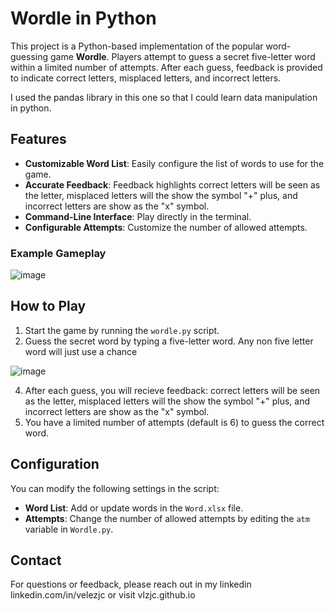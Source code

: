 # Wordle in Python

This project is a Python-based implementation of the popular word-guessing game **Wordle**.
Players attempt to guess a secret five-letter word within a limited number of attempts.
After each guess, feedback is provided to indicate correct letters, misplaced letters, and incorrect letters.

I used the pandas library in this one so that I could learn data manipulation in python.

## Features

- **Customizable Word List**: Easily configure the list of words to use for the game.
- **Accurate Feedback**: 
	Feedback highlights 
	correct letters will be seen as the letter,
	misplaced letters will the show the symbol "+" plus,
	 and incorrect letters are show as the "x" symbol.
- **Command-Line Interface**: Play directly in the terminal.
- **Configurable Attempts**: Customize the number of allowed attempts.

### Example Gameplay

![image](https://github.com/user-attachments/assets/2b811c5a-c61b-4d94-b17c-103153646c0e)

## How to Play

1. Start the game by running the `wordle.py` script.
2. Guess the secret word by typing a five-letter word. Any non five letter word will just use a chance

![image](https://github.com/user-attachments/assets/5b458edd-96d5-4716-b1b5-70775f885ac0)

4. After each guess, you will recieve feedback:
	correct letters will be seen as the letter,
	misplaced letters will the show the symbol "+" plus,
	and incorrect letters are show as the "x" symbol.
5. You have a limited number of attempts (default is 6) to guess the correct word.

## Configuration

You can modify the following settings in the script:

- **Word List**: Add or update words in the `Word.xlsx` file.
- **Attempts**: Change the number of allowed attempts by editing the `atm` variable in `Wordle.py`.

## Contact

For questions or feedback, please reach out in my linkedin linkedin.com/in/velezjc
or visit vlzjc.github.io
